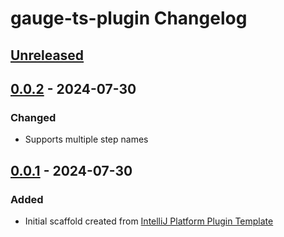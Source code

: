 <!-- Keep a Changelog guide -> https://keepachangelog.com -->

# gauge-ts-plugin Changelog

## [Unreleased]

## [0.0.2] - 2024-07-30
### Changed
- Supports multiple step names

## [0.0.1] - 2024-07-30
### Added
- Initial scaffold created from [IntelliJ Platform Plugin Template](https://github.com/JetBrains/intellij-platform-plugin-template)

[Unreleased]: https://github.com/Glider2355/gauge-ts-plugin/compare/v0.0.2...HEAD
[0.0.2]: https://github.com/Glider2355/gauge-ts-plugin/compare/v0.0.1...v0.0.2
[0.0.1]: https://github.com/Glider2355/gauge-ts-plugin/commits/v0.0.1
